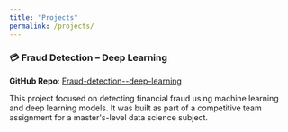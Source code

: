 ```yaml
---
title: "Projects"
permalink: /projects/
---
```


### 💳 Fraud Detection – Deep Learning  
**GitHub Repo**: [Fraud-detection--deep-learning](https://github.com/bbblockade/Fraud-detection--deep-learning)

This project focused on detecting financial fraud using machine learning and deep learning models. It was built as part of a competitive team assignment for a master's-level data science subject.
